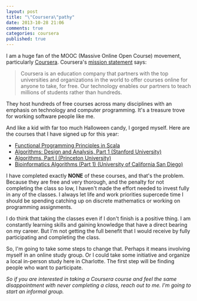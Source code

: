 ```yaml
---
layout: post
title: "\"Coursera\"pathy"
date: 2013-10-28 21:06
comments: true
categories: coursera
published: true
---
```

I am a huge fan of the MOOC (Massive Online Open Course) movement, particularly [Coursera][1]. Coursera's [mission statement](https://www.coursera.org/about) says:

<blockquote>
Coursera is an education company that partners with the top universities and organizations in the world to offer courses online for anyone to take, for free. Our technology enables our partners to teach millions of students rather than hundreds.
</blockquote>

They host hundreds of free courses across many disciplines with an emphasis on technology and computer programming. 
It's a treasure trove for working software people like me.

And like a kid with far too much Halloween candy, I gorged myself. 
Here are the courses that I have signed up for this year:

* [Functional Programming Principles in Scala](https://class.coursera.org/progfun-002/class)
* [Algorithms: Design and Analysis, Part 1 (Stanford University)](https://www.coursera.org/course/algo)
* [Algorithms, Part I (Princeton University)](https://class.coursera.org/algs4partI-003/class)
* [Bioinformatics Algorithms (Part 1) (University of California San Diego)](https://www.coursera.org/course/bioinformatics)

I have completed exactly **NONE** of these courses, and that's the problem. Because they are free and very thorough, and the penalty for not completing the class so low, I haven't made the effort needed to invest fully in any of the classes. I always let life and work priorities supercede time I should be spending catching up on discrete mathematics or working on programming assignments.

I do think that taking the classes even if I don't finish is a positive thing. I am constantly learning skills 
and gaining knowledge that have a direct bearing on my career. 
But I'm not getting the full benefit that I would receive by fully participating and completing the class.

So, I'm going to take some steps to change that. Perhaps it means involving myself in an online study group. Or I could take some initiative and organize a local in-person study here in Charlotte. The first step will be finding people who want to participate.

_So if you are interested in taking a Coursera course and feel the same disappointment with never completing a class, reach out to me. I'm going to start an informal group._ 

[1]: http://www.coursera.org
